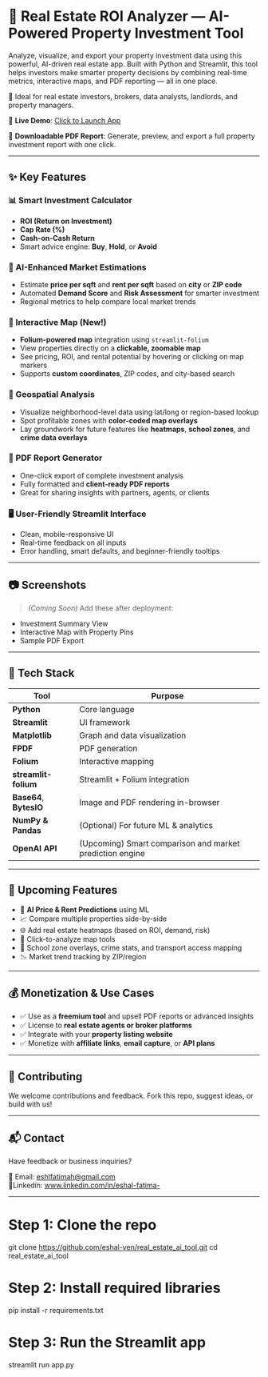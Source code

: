 # 🏡 Real Estate ROI Analyzer — AI-Powered Property Investment Tool

Analyze, visualize, and export your property investment data using this powerful, AI-driven real estate app. Built with Python and Streamlit, this tool helps investors make smarter property decisions by combining real-time metrics, interactive maps, and PDF reporting — all in one place.

🎯 Ideal for real estate investors, brokers, data analysts, landlords, and property managers.

🔗 **Live Demo**: [Click to Launch App](https://realestateaitool.streamlit.app)

📄 **Downloadable PDF Report**: Generate, preview, and export a full property investment report with one click.

---

## ✨ Key Features

### 📊 Smart Investment Calculator
- **ROI (Return on Investment)**
- **Cap Rate (%)**
- **Cash-on-Cash Return**
- Smart advice engine: **Buy**, **Hold**, or **Avoid**

### 🧠 AI-Enhanced Market Estimations
- Estimate **price per sqft** and **rent per sqft** based on **city** or **ZIP code**
- Automated **Demand Score** and **Risk Assessment** for smarter investment
- Regional metrics to help compare local market trends

### 📍 Interactive Map (New!)
- **Folium-powered map** integration using `streamlit-folium`
- View properties directly on a **clickable, zoomable map**
- See pricing, ROI, and rental potential by hovering or clicking on map markers
- Supports **custom coordinates**, ZIP codes, and city-based search

### 📌 Geospatial Analysis
- Visualize neighborhood-level data using lat/long or region-based lookup
- Spot profitable zones with **color-coded map overlays**
- Lay groundwork for future features like **heatmaps**, **school zones**, and **crime data overlays**

### 🧾 PDF Report Generator
- One-click export of complete investment analysis
- Fully formatted and **client-ready PDF reports**
- Great for sharing insights with partners, agents, or clients

### 🖥️ User-Friendly Streamlit Interface
- Clean, mobile-responsive UI
- Real-time feedback on all inputs
- Error handling, smart defaults, and beginner-friendly tooltips

---

## 📷 Screenshots

> _(Coming Soon)_ Add these after deployment:
- Investment Summary View  
- Interactive Map with Property Pins  
- Sample PDF Export  

---

## 🔧 Tech Stack

| Tool | Purpose |
|------|---------|
| **Python** | Core language |
| **Streamlit** | UI framework |
| **Matplotlib** | Graph and data visualization |
| **FPDF** | PDF generation |
| **Folium** | Interactive mapping |
| **streamlit-folium** | Streamlit + Folium integration |
| **Base64**, **BytesIO** | Image and PDF rendering in-browser |
| **NumPy & Pandas** | (Optional) For future ML & analytics |
| **OpenAI API** | (Upcoming) Smart comparison and market prediction engine |

---

## 🚀 Upcoming Features

- 🔮 **AI Price & Rent Predictions** using ML
- 📈 Compare multiple properties side-by-side
- 🌐 Add real estate heatmaps (based on ROI, demand, risk)
- 🧭 Click-to-analyze map tools
- 🏫 School zone overlays, crime stats, and transport access mapping
- 📉 Market trend tracking by ZIP/region

---

## 💰 Monetization & Use Cases

- ✅ Use as a **freemium tool** and upsell PDF reports or advanced insights
- ✅ License to **real estate agents or broker platforms**
- ✅ Integrate with your **property listing website**
- ✅ Monetize with **affiliate links**, **email capture**, or **API plans**

---

## 🙌 Contributing

We welcome contributions and feedback. Fork this repo, suggest ideas, or build with us!

---

## 📬 Contact

Have feedback or business inquiries?

📧 Email: eshlfatimah@gmail.com  
🔗Linkedin:  www.linkedin.com/in/eshal-fatima-


---

# Step 1: Clone the repo
git clone https://github.com/eshal-ven/real_estate_ai_tool.git
cd real_estate_ai_tool

# Step 2: Install required libraries
pip install -r requirements.txt

# Step 3: Run the Streamlit app
streamlit run app.py


